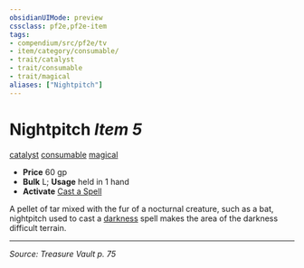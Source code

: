 ```yaml
---
obsidianUIMode: preview
cssclass: pf2e,pf2e-item
tags:
- compendium/src/pf2e/tv
- item/category/consumable/
- trait/catalyst
- trait/consumable
- trait/magical
aliases: ["Nightpitch"]
---
```

# Nightpitch *Item 5*  
[catalyst](catalyst-som.md "Catalyst Item Trait")  [consumable](consumable.md "Consumable Item Trait")  [magical](magical.md "Magical Item Trait")  

- **Price** 60 gp
- **Bulk** L; **Usage** held in 1 hand
- **Activate** [Cast a Spell](cast-a-spell.md)

A pellet of tar mixed with the fur of a nocturnal creature, such as a bat, nightpitch used to cast a [darkness](Reference/Compendium/Spells/darkness.md) spell makes the area of the darkness difficult terrain.


---
*Source: Treasure Vault p. 75*